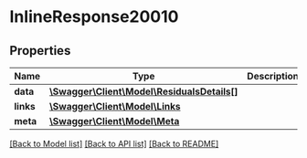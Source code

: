 # InlineResponse20010

## Properties
Name | Type | Description | Notes
------------ | ------------- | ------------- | -------------
**data** | [**\Swagger\Client\Model\ResidualsDetails[]**](ResidualsDetails.md) |  | [optional] 
**links** | [**\Swagger\Client\Model\Links**](Links.md) |  | [optional] 
**meta** | [**\Swagger\Client\Model\Meta**](Meta.md) |  | [optional] 

[[Back to Model list]](../../README.md#documentation-for-models) [[Back to API list]](../../README.md#documentation-for-api-endpoints) [[Back to README]](../../README.md)

